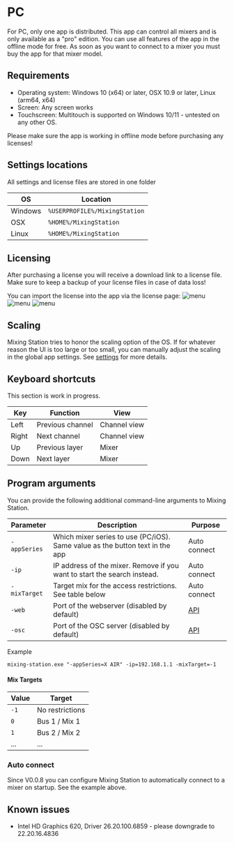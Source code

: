 # PC
For PC, only one app is distributed. This app can control all mixers and is only available as a "pro" edition.
You can use all features of the app in the offline mode for free.
As soon as you want to connect to a mixer you must buy the app for that mixer model.

## Requirements
- Operating system: Windows 10 (x64) or later, OSX 10.9 or later, Linux (arm64, x64)
- Screen: Any screen works
- Touchscreen: Multitouch is supported on Windows 10/11 - untested on any other OS.

Please make sure the app is working in offline mode before purchasing any licenses!

## Settings locations
All settings and license files are stored in one folder

| OS | Location | 
| --- | --- |
| Windows | `%USERPROFILE%/MixingStation` |
| OSX | `%HOME%/MixingStation` |
| Linux | `%HOME%/MixingStation` |

## Licensing
After purchasing a license you will receive a download link to a license file. Make sure to keep a backup of your license files in case of data loss!

You can import the license into the app via the license page:
![menu](../img/license/pc-menu.png)
![menu](../img/license/pc-file-import.png)
![menu](../img/license/pc-license-file.png)

## Scaling
Mixing Station tries to honor the scaling option of the OS.
If for whatever reason the UI is too large or too small, you can manually adjust the scaling in the global app settings.
See [settings](../settings/global.md) for more details.

## Keyboard shortcuts
This section is work in progress.

| Key | Function | View |
| --- | --- | --- |
| Left | Previous channel | Channel view |
| Right | Next channel | Channel view |
| Up | Previous layer | Mixer |
| Down | Next layer | Mixer |


## Program arguments
You can provide the following additional command-line arguments to Mixing Station.

| Parameter | Description | Purpose |
| --- | --- | --- |
| `-appSeries` | Which mixer series to use (PC/iOS). Same value as the button text in the app | Auto connect |
| `-ip` | IP address of the mixer. Remove if you want to start the search instead. | Auto connect |
| `-mixTarget` | Target mix for the access restrictions. See table below | Auto connect |
| `-web` | Port of the webserver (disabled by default) | [API](../integrations/apis.md) |
| `-osc` | Port of the OSC server (disabled by default) | [API](../integrations/apis.md) |

Example
```
mixing-station.exe "-appSeries=X AIR" -ip=192.168.1.1 -mixTarget=-1
```

#### Mix Targets
| Value | Target |
| --- | --- |
| `-1` | No restrictions |
| `0` | Bus 1 / Mix 1 |
| `1` | Bus 2 / Mix 2 |
| ... | ... |


### Auto connect
Since V0.0.8 you can configure Mixing Station to automatically connect to a mixer on startup. See the example above.



## Known issues
- Intel HD Graphics 620, Driver 26.20.100.6859 - please downgrade to 22.20.16.4836